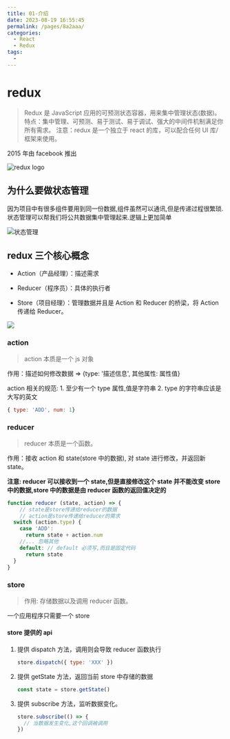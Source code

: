 ```yaml
---
title: 01-介绍
date: 2023-08-19 16:55:45
permalink: /pages/8a2aaa/
categories:
  - React
  - Redux
tags:
  - 
---
```

# redux

> Redux 是 JavaScript 应用的可预测状态容器，用来集中管理状态(数据)。
特点：集中管理、可预测、易于测试、易于调试、强大的中间件机制满足你所有需求。
注意：redux 是一个独立于 react 的库，可以配合任何 UI 库/框架来使用。

2015 年由 facebook 推出

![redux logo](import/images/redux-1.png)

## 为什么要做状态管理

因为项目中有很多组件要用到同一份数据,组件虽然可以通讯,但是传递过程很繁琐. 状态管理可以帮我们将公共数据集中管理起来.逻辑上更加简单

![状态管理](import/images/reduxdiff.png)

## redux 三个核心概念

- Action（产品经理）：描述需求

- Reducer（程序员）：具体的执行者

- Store（项目经理）：管理数据并且是 Action 和 Reducer 的桥梁，将 Action 传递给 Reducer。

![](import/images/reduxflow.png)

### action

> action 本质是一个 js 对象

作用：描述如何修改数据 => {type: '描述信息', 其他属性: 属性值}

action 相关的规范: 1. 至少有一个 type 属性,值是字符串 2. type 的字符串应该是大写的英文

```JavaScript
{ type: 'ADD', num: 1}
```

### reducer

> reducer 本质是一个函数。

作用：接收 action 和 state(store 中的数据), 对 state 进行修改，并返回新 state。

**注意: reducer 可以接收到一个 state,但是直接修改这个 state 并不能改变 store 中的数据,store 中的数据是由 reducer 函数的返回值决定的**

```JavaScript
function reducer (state, action) => {
    // state是store传递给reducer的数据
    // action是store传递给reducer的需求
  switch (action.type) {
    case 'ADD':
      return state + action.num
    //... 忽略其他
    default: // default 必须写,而且是固定代码
      return state
  }
}
```

### store

> 作用: 存储数据以及调用 reducer 函数。

一个应用程序只需要一个 store

#### store 提供的 api

1. 提供 dispatch 方法，调用则会导致 reducer 函数执行

    ```JavaScript
    store.dispatch({ type: 'XXX' })
    ```

1. 提供 getState 方法，返回当前 store 中存储的数据

    ```JavaScript
    const state = store.getState()
    ```

1. 提供 subscribe 方法，监听数据变化。

    ```JavaScript
    store.subscribe(() => {
      // 当数据发生变化,这个回调被调用
    })
    ```

